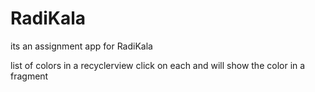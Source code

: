 # RadiKala
its an assignment app for RadiKala

list of colors in a recyclerview 
click on each and will show the color in a fragment
